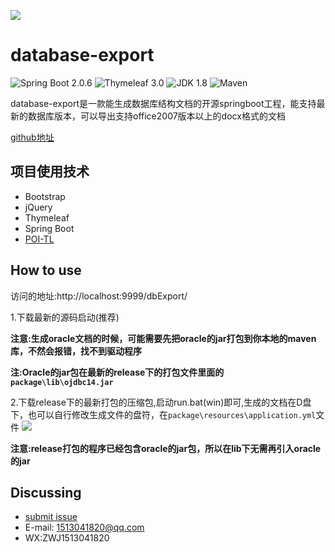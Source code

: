 ![](https://github.com/PomZWJ/database-export/blob/master/screenshot/fav.png?raw=true)

**database-export**
=========================

![Spring Boot 2.0.6](https://img.shields.io/badge/Spring%20Boot-2.0-brightgreen.svg)
![Thymeleaf 3.0](https://img.shields.io/badge/Thymeleaf-3.0-yellow.svg)
![JDK 1.8](https://img.shields.io/badge/JDK-1.8-brightgreen.svg)
![Maven](https://img.shields.io/badge/Maven-3.5.0-yellowgreen.svg)

database-export是一款能生成数据库结构文档的开源springboot工程，能支持最新的数据库版本，可以导出支持office2007版本以上的docx格式的文档

[github地址](https://github.com/PomZWJ/database-export)

项目使用技术
------------

* Bootstrap
* jQuery
* Thymeleaf
* Spring Boot
* [POI-TL](http://deepoove.com/poi-tl)

How to use
------------
访问的地址:http://localhost:9999/dbExport/

1.下载最新的源码启动(推荐)

**注意:生成oracle文档的时候，可能需要先把oracle的jar打包到你本地的maven库，不然会报错，找不到驱动程序**

**注:Oracle的jar包在最新的release下的打包文件里面的`package\lib\ojdbc14.jar`**


2.下载release下的最新打包的压缩包,启动run.bat(win)即可,生成的文档在D盘下，也可以自行修改生成文件的盘符，在`package\resources\application.yml`文件
![](https://github.com/PomZWJ/database-export/blob/master/screenshot/index.png?raw=true)

**注意:release打包的程序已经包含oracle的jar包，所以在lib下无需再引入oracle的jar**

Discussing
----------

- [submit issue](https://github.com/PomZWJ/database-export/issues/new)
- E-mail: 1513041820@qq.com
- WX:ZWJ1513041820

